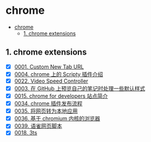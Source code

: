 # chrome

<!-- region:toc -->

- [chrome](#chrome)
  - [1. chrome extensions](#1-chrome-extensions)

<!-- endregion:toc -->

## 1. chrome extensions

- [x] [0001. Custom New Tab URL](https://github.com/tnotesjs/TNotes.chrome/tree/main/notes/0001.%20Custom%20New%20Tab%20URL/README.md)
- [x] [0004. chrome 上的 Scripty 插件介绍](https://github.com/tnotesjs/TNotes.chrome/tree/main/notes/0004.%20chrome%20%E4%B8%8A%E7%9A%84%20Scripty%20%E6%8F%92%E4%BB%B6%E4%BB%8B%E7%BB%8D/README.md)
- [x] [0022. Video Speed Controller](https://github.com/tnotesjs/TNotes.chrome/tree/main/notes/0022.%20Video%20Speed%20Controller/README.md)
- [x] [0003. 在 GitHub 上预览自己的笔记时处理一些默认样式](https://github.com/tnotesjs/TNotes.chrome/tree/main/notes/0003.%20%E5%9C%A8%20GitHub%20%E4%B8%8A%E9%A2%84%E8%A7%88%E8%87%AA%E5%B7%B1%E7%9A%84%E7%AC%94%E8%AE%B0%E6%97%B6%E5%A4%84%E7%90%86%E4%B8%80%E4%BA%9B%E9%BB%98%E8%AE%A4%E6%A0%B7%E5%BC%8F/README.md)
- [x] [0015. chrome for developers 站点简介](https://github.com/tnotesjs/TNotes.chrome/tree/main/notes/0015.%20chrome%20for%20developers%20%E7%AB%99%E7%82%B9%E7%AE%80%E4%BB%8B/README.md)
- [x] [0034. chrome 插件发布流程](https://github.com/tnotesjs/TNotes.chrome/tree/main/notes/0034.%20chrome%20%E6%8F%92%E4%BB%B6%E5%8F%91%E5%B8%83%E6%B5%81%E7%A8%8B/README.md)
- [x] [0035. 将网页转为本地应用](https://github.com/tnotesjs/TNotes.chrome/tree/main/notes/0035.%20%E5%B0%86%E7%BD%91%E9%A1%B5%E8%BD%AC%E4%B8%BA%E6%9C%AC%E5%9C%B0%E5%BA%94%E7%94%A8/README.md)
- [x] [0036. 基于 chromium 内核的浏览器](https://github.com/tnotesjs/TNotes.chrome/tree/main/notes/0036.%20%E5%9F%BA%E4%BA%8E%20chromium%20%E5%86%85%E6%A0%B8%E7%9A%84%E6%B5%8F%E8%A7%88%E5%99%A8/README.md)
- [x] [0039. 语雀网页脚本](https://github.com/tnotesjs/TNotes.chrome/tree/main/notes/0039.%20%E8%AF%AD%E9%9B%80%E7%BD%91%E9%A1%B5%E8%84%9A%E6%9C%AC/README.md)
- [x] [0018. 3ts](https://github.com/tnotesjs/TNotes.chrome/tree/main/notes/0018.%203ts/README.md)
